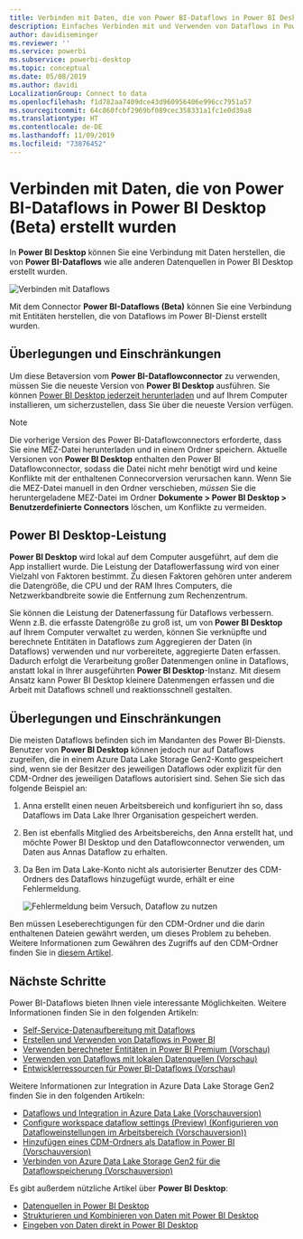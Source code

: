 ```yaml
---
title: Verbinden mit Daten, die von Power BI-Dataflows in Power BI Desktop (Beta) erstellt wurden
description: Einfaches Verbinden mit und Verwenden von Dataflows in Power BI Desktop
author: davidiseminger
ms.reviewer: ''
ms.service: powerbi
ms.subservice: powerbi-desktop
ms.topic: conceptual
ms.date: 05/08/2019
ms.author: davidi
LocalizationGroup: Connect to data
ms.openlocfilehash: f1d782aa7409dce43d960956406e996cc7951a57
ms.sourcegitcommit: 64c860fcbf2969bf089cec358331a1fc1e0d39a8
ms.translationtype: HT
ms.contentlocale: de-DE
ms.lasthandoff: 11/09/2019
ms.locfileid: "73876452"
---
```

# <a name="connect-to-data-created-by-power-bi-dataflows-in-power-bi-desktop-beta"></a>Verbinden mit Daten, die von Power BI-Dataflows in Power BI Desktop (Beta) erstellt wurden
In **Power BI Desktop** können Sie eine Verbindung mit Daten herstellen, die von **Power BI-Dataflows** wie alle anderen Datenquellen in Power BI Desktop erstellt wurden.

![Verbinden mit Dataflows](media/desktop-connect-dataflows/connect-dataflows_01.png)

Mit dem Connector **Power BI-Dataflows (Beta)** können Sie eine Verbindung mit Entitäten herstellen, die von Dataflows im Power BI-Dienst erstellt wurden. 

## <a name="considerations-and-limitations"></a>Überlegungen und Einschränkungen

Um diese Betaversion vom **Power BI-Dataflowconnector** zu verwenden, müssen Sie die neueste Version von **Power BI Desktop** ausführen. Sie können [Power BI Desktop jederzeit herunterladen](desktop-get-the-desktop.md) und auf Ihrem Computer installieren, um sicherzustellen, dass Sie über die neueste Version verfügen.  

> [!NOTE]
> Die vorherige Version des Power BI-Dataflowconnectors erforderte, dass Sie eine MEZ-Datei herunterladen und in einem Ordner speichern. Aktuelle Versionen von **Power BI Desktop** enthalten den Power BI Dataflowconnector, sodass die Datei nicht mehr benötigt wird und keine Konflikte mit der enthaltenen Connecorversion verursachen kann. Wenn Sie die MEZ-Datei manuell in den Ordner verschieben, *müssen* Sie die heruntergeladene MEZ-Datei im Ordner **Dokumente > Power BI Desktop > Benutzerdefinierte Connectors** löschen, um Konflikte zu vermeiden. 

## <a name="desktop-performance"></a>Power BI Desktop-Leistung
**Power BI Desktop** wird lokal auf dem Computer ausgeführt, auf dem die App installiert wurde. Die Leistung der Dataflowerfassung wird von einer Vielzahl von Faktoren bestimmt. Zu diesen Faktoren gehören unter anderem die Datengröße, die CPU und der RAM Ihres Computers, die Netzwerkbandbreite sowie die Entfernung zum Rechenzentrum.

Sie können die Leistung der Datenerfassung für Dataflows verbessern. Wenn z.B. die erfasste Datengröße zu groß ist, um von **Power BI Desktop** auf Ihrem Computer verwaltet zu werden, können Sie verknüpfte und berechnete Entitäten in Dataflows zum Aggregieren der Daten (in Dataflows) verwenden und nur vorbereitete, aggregierte Daten erfassen. Dadurch erfolgt die Verarbeitung großer Datenmengen online in Dataflows, anstatt lokal in Ihrer ausgeführten **Power BI Desktop**-Instanz. Mit diesem Ansatz kann Power BI Desktop kleinere Datenmengen erfassen und die Arbeit mit Dataflows schnell und reaktionsschnell gestalten.

## <a name="considerations-and-limitations"></a>Überlegungen und Einschränkungen

Die meisten Dataflows befinden sich im Mandanten des Power BI-Diensts. Benutzer von **Power BI Desktop** können jedoch nur auf Dataflows zugreifen, die in einem Azure Data Lake Storage Gen2-Konto gespeichert sind, wenn sie der Besitzer des jeweiligen Dataflows oder explizit für den CDM-Ordner des jeweiligen Dataflows autorisiert sind. Sehen Sie sich das folgende Beispiel an:

1.  Anna erstellt einen neuen Arbeitsbereich und konfiguriert ihn so, dass Dataflows im Data Lake Ihrer Organisation gespeichert werden.
2.  Ben ist ebenfalls Mitglied des Arbeitsbereichs, den Anna erstellt hat, und möchte Power BI Desktop und den Dataflowconnector verwenden, um Daten aus Annas Dataflow zu erhalten.
3.  Da Ben im Data Lake-Konto nicht als autorisierter Benutzer des CDM-Ordners des Dataflows hinzugefügt wurde, erhält er eine Fehlermeldung.

    ![Fehlermeldung beim Versuch, Dataflow zu nutzen](media/service-dataflows-configure-workspace-storage-settings/dataflow-storage-settings_08.jpg)

Ben müssen Leseberechtigungen für den CDM-Ordner und die darin enthaltenen Dateien gewährt werden, um dieses Problem zu beheben. Weitere Informationen zum Gewähren des Zugriffs auf den CDM-Ordner finden Sie in [diesem Artikel](https://go.microsoft.com/fwlink/?linkid=2029121).




## <a name="next-steps"></a>Nächste Schritte
Power BI-Dataflows bieten Ihnen viele interessante Möglichkeiten. Weitere Informationen finden Sie in den folgenden Artikeln:

* [Self-Service-Datenaufbereitung mit Dataflows](service-dataflows-overview.md)
* [Erstellen und Verwenden von Dataflows in Power BI](service-dataflows-create-use.md)
* [Verwenden berechneter Entitäten in Power BI Premium (Vorschau)](service-dataflows-computed-entities-premium.md)
* [Verwenden von Dataflows mit lokalen Datenquellen (Vorschau)](service-dataflows-on-premises-gateways.md)
* [Entwicklerressourcen für Power BI-Dataflows (Vorschau)](service-dataflows-developer-resources.md)

Weitere Informationen zur Integration in Azure Data Lake Storage Gen2 finden Sie in den folgenden Artikeln:

* [Dataflows und Integration in Azure Data Lake (Vorschauversion)](service-dataflows-azure-data-lake-integration.md)
* [Configure workspace dataflow settings (Preview) (Konfigurieren von Datafloweinstellungen im Arbeitsbereich (Vorschauversion))](service-dataflows-configure-workspace-storage-settings.md)
* [Hinzufügen eines CDM-Ordners als Dataflow in Power BI (Vorschauversion)](service-dataflows-add-cdm-folder.md)
* [Verbinden von Azure Data Lake Storage Gen2 für die Dataflowspeicherung (Vorschauversion)](service-dataflows-connect-azure-data-lake-storage-gen2.md)

Es gibt außerdem nützliche Artikel über **Power BI Desktop**:

* [Datenquellen in Power BI Desktop](desktop-data-sources.md)
* [Strukturieren und Kombinieren von Daten mit Power BI Desktop](desktop-shape-and-combine-data.md)
* [Eingeben von Daten direkt in Power BI Desktop](desktop-enter-data-directly-into-desktop.md)   

